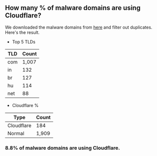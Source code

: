 ## How many % of malware domains are using Cloudflare?


We downloaded the malware domains from [here](https://urlhaus.abuse.ch) and filter out duplicates.
Here's the result.


[//]: # (start replacement)


- Top 5 TLDs

| TLD | Count |
| --- | --- |
| com | 1,007 |
| in | 132 |
| br | 127 |
| hu | 114 |
| net | 88 |


- Cloudflare %

| Type | Count |
| --- | --- |
| Cloudflare | 184 |
| Normal | 1,909 |


### 8.8% of malware domains are using Cloudflare.